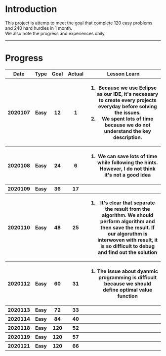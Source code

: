 <H1>Introduction</H1>
<p>
This project is attemp to meet the goal that complete 120 easy problems and 240 hard hurdles in 1 month.</br>
We also note the progress and experiences daily.
</p>
<hr>

<H1>Progress</H1>
<table style="width:100%">
  <tr>
    <th>Date</th>
    <th>Type</th>
    <th>Goal</th>
    <th>Actual</th>
    <th>Lesson Learn</th>
  </tr>
  <tr>
    <th>2020107</th>
    <th>Easy</th>
    <th>12</th>
    <th>1</th>
    <th>
        <p>
          <ol>
             <li>Because we use Eclipse as our IDE, it's necessary to create every projects everyday before solving the issues.</li>
             <li>We spent lots of time because we do not understand the key description.</li>
          </ol>
        </p>
    </th>
  </tr>
  <tr>
    <th>2020108</th>
    <th>Easy</th>
    <th>24</th>
    <th>6</th>
    <th>
        <p>
          <ol>
             <li>We can save lots of time while following the hints. However, I do not think it's not a good idea</li>
          </ol>
        </p>
    </th>
  </tr>
  <tr>
    <th>2020109</th>
    <th>Easy</th>
    <th>36</th>
    <th>17</th>
    <th></th>
  </tr>
  <tr>
    <th>2020110</th>
    <th>Easy</th>
    <th>48</th>
    <th>25</th>
    <th>
		<p>
          <ol>
             <li>It's clear that separate the result from the algorithm. We should perform algorithm and then save the result.
			     If our algoruthm is interwoven with result, it is so difficult to debug and find out the solution
			 </li>	 
          </ol>
        </p>
    </th>
  </tr>
  <tr>
    <th>2020112</th>
    <th>Easy</th>
    <th>60</th>
    <th>31</th>
    <th>
		<p>
          <ol>
             <li>The issue about dyanmic programming is difficult because we should define optimal value function
			 </li>	 
          </ol>
        </p>
    </th>
  </tr>
  <tr>
    <th>2020113</th>
    <th>Easy</th>
    <th>72</th>
    <th>33</th>
    <th></th>
  </tr>
  <tr>
    <th>2020114</th>
    <th>Easy</th>
    <th>84</th>
    <th>40</th>
    <th></th>
  </tr>
   <tr>
    <th>2020118</th>
    <th>Easy</th>
    <th>120</th>
    <th>52</th>
    <th></th>
  </tr>
   <tr>
    <th>2020119</th>
    <th>Easy</th>
    <th>120</th>
    <th>57</th>
    <th></th>
  </tr>
   <tr>
    <th>2020121</th>
    <th>Easy</th>
    <th>120</th>
    <th>66</th>
    <th></th>
  </tr>
  
  
</table>


